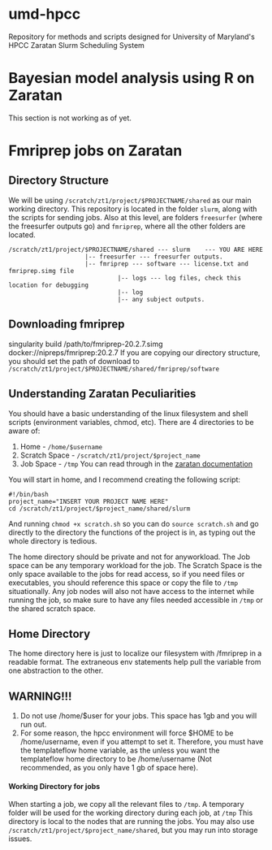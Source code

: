 # umd-hpcc
Repository for methods and scripts designed for University of Maryland's HPCC Zaratan Slurm Scheduling System

# Bayesian model analysis using R on Zaratan
This section is not working as of yet.

# Fmriprep jobs on Zaratan
## Directory Structure
We will be using `/scratch/zt1/project/$PROJECTNAME/shared` as our main working directory.
This repository is located in the folder `slurm`, along with the scripts for sending jobs.
Also at this level, are folders `freesurfer` (where the freesurfer outputs go) and `fmriprep`, where all the other folders are located.


	/scratch/zt1/project/$PROJECTNAME/shared --- slurm    --- YOU ARE HERE
						 |-- freesurfer --- freesurfer outputs.
						 |-- fmriprep --- software --- license.txt and fmriprep.simg file
							      |-- logs --- log files, check this location for debugging
							      |-- log
							      |-- any subject outputs.

## Downloading fmriprep
singularity build /path/to/fmriprep-20.2.7.simg docker://nipreps/fmriprep:20.2.7
If you are copying our directory structure, you should set the path of download to
`/scratch/zt1/project/$PROJECTNAME/shared/fmriprep/software`



## Understanding Zaratan Peculiarities
You should have a basic understanding of the linux filesystem and shell scripts (environment variables, chmod, etc).
There are 4 directories to be aware of:
1) Home - `/home/$username`
2) Scratch Space - `/scratch/zt1/project/$project_name`
3) Job Space - `/tmp`
You can read through in the [zaratan documentation](https://hpcc.umd.edu/hpcc/help/storage.html#data)

You will start in home, and I recommend creating the following script:

	#!/bin/bash
	project_name="INSERT YOUR PROJECT NAME HERE"
	cd /scratch/zt1/project/$project_name/shared/slurm

And running `chmod +x scratch.sh` so you can do `source scratch.sh` and go directly to the directory the functions of the project is in, as typing out the whole directory is tedious.

The home directory should be private and not for anyworkload.
The Job space can be any temporary workload for the job.
The Scratch Space is the only space available to the jobs for read access, so if you need files or executables, you should reference this space or copy the file to `/tmp` situationally.
Any job nodes will also not have access to the internet while running the job, so make sure to have any files needed accessible in `/tmp` or the shared scratch space.



## Home Directory

The home directory here is just to localize our filesystem with /fmriprep in a readable format.  The extraneous env statements help pull the variable from one abstraction to the other.

## WARNING!!!
1) Do not use /home/$user for your jobs.  This space has 1gb and you will run out.
2) For some reason, the hpcc environment will force $HOME to be /home/username, even if you attempt to set it.  Therefore, you must have the templateflow home variable, as the unless you want the templateflow home directory to be /home/username (Not recommended, as you only have 1 gb of space here).


#### Working Directory for jobs
When starting a job, we copy all the relevant files to `/tmp`.
A temporary folder will be used for the working directory during each job, at `/tmp`
This directory is local to the nodes that are running the jobs.  You may also use `/scratch/zt1/project/$project_name/shared`, but you may run into storage issues.
